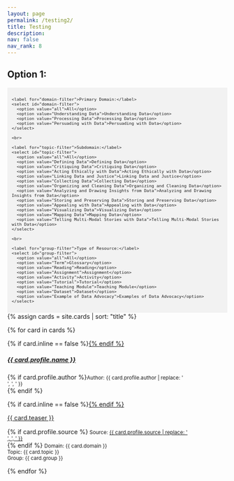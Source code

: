 ```yaml
---
layout: page
permalink: /testing2/
title: Testing
description: 
nav: false
nav_rank: 8
---
```

## Option 1:
<div style="background-color: #f2f2f2; padding: 10px;">
  <div id="filter-options" style="font-size: 0.8em;">
    
    <label for="domain-filter">Primary Domain:</label>
    <select id="domain-filter">
      <option value="all">All</option>
      <option value="Understanding Data">Understanding Data</option>
      <option value="Processing Data">Processing Data</option>
      <option value="Persuading with Data">Persuading with Data</option>
    </select>

    <br>

    <label for="topic-filter">Subdomain:</label>
    <select id="topic-filter">
      <option value="all">All</option>
      <option value="Defining Data">Defining Data</option>
      <option value="Critiquing Data">Critiquing Data</option>
      <option value="Acting Ethically with Data">Acting Ethically with Data</option>
      <option value="Linking Data and Justice">Linking Data and Justice</option>
      <option value="Collecting Data">Collecting Data</option>
      <option value="Organizing and Cleaning Data">Organizing and Cleaning Data</option>
      <option value="Analyzing and Drawing Insights from Data">Analyzing and Drawing Insights from Data</option>
      <option value="Storing and Preserving Data">Storing and Preserving Data</option>
      <option value="Appealing with Data">Appealing with Data</option>
      <option value="Visualizing Data">Visualizing Data</option>
      <option value="Mapping Data">Mapping Data</option>
      <option value="Telling Multi-Modal Stories with Data">Telling Multi-Modal Stories with Data</option>
    </select>

    <br>

    <label for="group-filter">Type of Resource:</label>
    <select id="group-filter">
      <option value="all">All</option>
      <option value="Term">Glossary</option>
      <option value="Reading">Reading</option>
      <option value="Assignment">Assignment</option>
      <option value="Activity">Activity</option>
      <option value="Tutorial">Tutorial</option>
      <option value="Teaching Module">Teaching Module</option>
      <option value="Dataset">Dataset</option>
      <option value="Example of Data Advocacy">Examples of Data Advocacy</option>
    </select>
  </div>
</div>

<div id="card-list">
{% assign cards = site.cards | sort: "title" %}

{% for card in cards %}
  <p>
    <div class="card {% if card.inline == false %}hoverable{% endif %}">
      <div class="row no-gutters">
        <div class="team">
          <div class="card-body">
            {% if card.inline == false %}<a href="{{ card.url | relative_url }}">{% endif %}
              <h5 class="card-title">{{ card.profile.name }}</h5></a>
            <p class="card-text">{% if card.profile.author %}<small class="test-muted">Author: {{ card.profile.author | replace: '<br />', ', ' }} </small><br>{% endif %}</p>
            {% if card.inline == false %}<a href="{{ card.url | relative_url }}">{% endif %}
              <p class="card-text">{{ card.teaser }}</p></a>
            <p class="card-text">
              <div style="height:1px;font-size:1px;">&nbsp;</div>
              {% if card.profile.source %}<small class="test-muted"><i class="fas fa-link"></i>  Source: <a href="{{ card.profile.source }}">{{ card.profile.source | replace: '<br />', ', ' }}</a> </small><br>{% endif %} 
              <small class="test-muted domain">Domain: {{ card.domain }}</small><br>
              <small class="test-muted topic">Topic: {{ card.topic }}</small><br>
              <small class="test-muted group">Group: {{ card.group }}</small><br>
            </p>
          </div>
        </div>
      </div>
    </div>
  </p>
{% endfor %}
</div>

<script>
document.addEventListener('DOMContentLoaded', function() {
  const domainFilter = document.getElementById('domain-filter');
  const subdomainFilter = document.getElementById('subdomain-filter');
  const groupFilter = document.getElementById('group-filter');
  const cards = document.querySelectorAll('.card');
  
  function filterCards() {
    const selectedDomain = domainFilter.value;
    const selectedSubdomain = subdomainFilter.value;
    const selectedGroup = groupFilter.value;
    
    cards.forEach(card => {
      const domain = card.querySelector('.domain').textContent.trim();
      const subdomains = card.querySelectorAll('.subdomain');
      const group = card.querySelector('.group').textContent.trim();
      
      const domainMatch = selectedDomain === 'all' || domain === selectedDomain;
      const subdomainMatch = selectedSubdomain === 'all' || Array.from(subdomains).some(subdomain => subdomain.textContent.trim() === selectedSubdomain);
      const groupMatch = selectedGroup === 'all' || group === selectedGroup;
      
      if (domainMatch && subdomainMatch && groupMatch) {
        card.style.display = 'block';
      } else {
        card.style.display = 'none';
      }
    });
  }
  
  domainFilter.addEventListener('change', filterCards);
  subdomainFilter.addEventListener('change', filterCards);
  groupFilter.addEventListener('change', filterCards);
});
</script>
